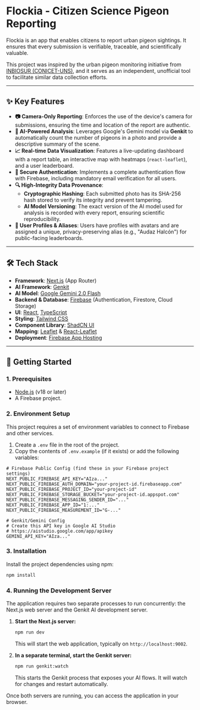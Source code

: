 # Flockia - Citizen Science Pigeon Reporting

Flockia is an app that enables citizens to report urban pigeon sightings. It ensures that every submission is verifiable, traceable, and scientifically valuable.

This project was inspired by the urban pigeon monitoring initiative from [INBIOSUR (CONICET-UNS)](https://inbiosur.conicet.gov.ar/proyectopalomas/), and it serves as an independent, unofficial tool to facilitate similar data collection efforts.


---

## ✨ Key Features

- **📷 Camera-Only Reporting**: Enforces the use of the device's camera for submissions, ensuring the time and location of the report are authentic.
- **🤖 AI-Powered Analysis**: Leverages Google's Gemini model via **Genkit** to automatically count the number of pigeons in a photo and provide a descriptive summary of the scene.
- **📈 Real-time Data Visualization**: Features a live-updating dashboard with a report table, an interactive map with heatmaps (`react-leaflet`), and a user leaderboard.
- **🔐 Secure Authentication**: Implements a complete authentication flow with Firebase, including mandatory email verification for all users.
- **🔍 High-Integrity Data Provenance**:
  - **Cryptographic Hashing**: Each submitted photo has its SHA-256 hash stored to verify its integrity and prevent tampering.
  - **AI Model Versioning**: The exact version of the AI model used for analysis is recorded with every report, ensuring scientific reproducibility.
- **👤 User Profiles & Aliases**: Users have profiles with avatars and are assigned a unique, privacy-preserving alias (e.g., "Audaz Halcón") for public-facing leaderboards.

---

## 🛠️ Tech Stack

- **Framework**: [Next.js](https://nextjs.org/) (App Router)
- **AI Framework**: [Genkit](https://firebase.google.com/docs/genkit)
- **AI Model**: [Google Gemini 2.0 Flash](https://deepmind.google/technologies/gemini/)
- **Backend & Database**: [Firebase](https://firebase.google.com/) (Authentication, Firestore, Cloud Storage)
- **UI**: [React](https://react.dev/), [TypeScript](https://www.typescriptlang.org/)
- **Styling**: [Tailwind CSS](https://tailwindcss.com/)
- **Component Library**: [ShadCN UI](https://ui.shadcn.com/)
- **Mapping**: [Leaflet](https://leafletjs.com/) & [React-Leaflet](https://react-leaflet.js.org/)
- **Deployment**: [Firebase App Hosting](https://firebase.google.com/docs/app-hosting)

---

## 🚀 Getting Started

### 1. Prerequisites

- [Node.js](https://nodejs.org/en) (v18 or later)
- A Firebase project.

### 2. Environment Setup

This project requires a set of environment variables to connect to Firebase and other services.

1.  Create a `.env` file in the root of the project.
2.  Copy the contents of `.env.example` (if it exists) or add the following variables:

```env
# Firebase Public Config (find these in your Firebase project settings)
NEXT_PUBLIC_FIREBASE_API_KEY="AIza..."
NEXT_PUBLIC_FIREBASE_AUTH_DOMAIN="your-project-id.firebaseapp.com"
NEXT_PUBLIC_FIREBASE_PROJECT_ID="your-project-id"
NEXT_PUBLIC_FIREBASE_STORAGE_BUCKET="your-project-id.appspot.com"
NEXT_PUBLIC_FIREBASE_MESSAGING_SENDER_ID="..."
NEXT_PUBLIC_FIREBASE_APP_ID="1:..."
NEXT_PUBLIC_FIREBASE_MEASUREMENT_ID="G-..."

# Genkit/Gemini Config
# Create this API key in Google AI Studio
# https://aistudio.google.com/app/apikey
GEMINI_API_KEY="AIza..."
```

### 3. Installation

Install the project dependencies using npm:

```bash
npm install
```

### 4. Running the Development Server

The application requires two separate processes to run concurrently: the Next.js web server and the Genkit AI development server.

1.  **Start the Next.js server:**
    ```bash
    npm run dev
    ```
    This will start the web application, typically on `http://localhost:9002`.

2.  **In a separate terminal, start the Genkit server:**
    ```bash
    npm run genkit:watch
    ```
    This starts the Genkit process that exposes your AI flows. It will watch for changes and restart automatically.

Once both servers are running, you can access the application in your browser.
